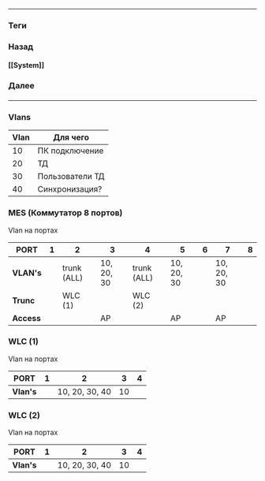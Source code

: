 
---
### Теги

### Назад
#### [[System]]
### Далее
#### 
---
### Vlans

| Vlan | Для чего        |
| ---- | --------------- |
| 10   | ПК подключение  |
| 20   | ТД              |
| 30   | Пользователи ТД |
| 40   | Синхронизация?  |

### MES (Коммутатор 8 портов)
Vlan на портах

| PORT       | 1   | 2           | 3          | 4           | 5          | 6   | 7          | 8   |
| ---------- | --- | ----------- | ---------- | ----------- | ---------- | --- | ---------- | --- |
| **VLAN's** |     | trunk (ALL) | 10, 20, 30 | trunk (ALL) | 10, 20, 30 |     | 10, 20, 30 |     |
| **Trunc**  |     | WLC (1)     |            | WLC (2)     |            |     |            |     |
| **Access** |     |             | AP         |             | AP         |     | AP         |     |
### WLC (1)
Vlan на портах

| PORT       | 1   | 2              | 3   | 4   |
| ---------- | --- | -------------- | --- | --- |
| **Vlan's** |     | 10, 20, 30, 40 | 10  |     |

### WLC (2)
Vlan на портах

| PORT       | 1   | 2              | 3   | 4   |
| ---------- | --- | -------------- | --- | --- |
| **Vlan's** |     | 10, 20, 30, 40 | 10  |     |

